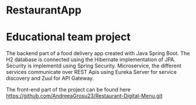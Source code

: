 # RestaurantApp
# Educational team project

The backend part of a food delivery app created with Java Spring Boot. The H2 database is connected using the Hibernate implementation of JPA. Security is implementd using Spring Security. Microservice, the different services communicate over REST Apis using Eureka Server for service discovery and Zuul for API Gateway.


The front-end part of the project can be found here https://github.com/AndreeaGrosu23/Restaurant-Digital-Menu.git
